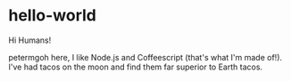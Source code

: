 # hello-world

Hi Humans!

petermgoh here, I like Node.js and Coffeescript (that's what I'm made of!).
I've had tacos on the moon and find them far superior to Earth tacos.
